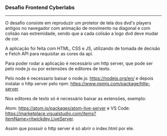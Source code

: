 ### Desafio Frontend Cyberlabs

---
O desafio consiste em reproduzir um protetor de tela  dos dvd's players antigos no navegador com animação de movimento na diagonal e com colisão nas extremidade, sendo que a cada colisão a logo dvd deve mudar de cor.

A aplicação foi feita com HTML, CSS e JS, utilizando de tomada de decisão e Fetch API para requisitar as cores da api.

Para poder rodar a aplicação é necessário um http server, que pode ser pelo node.js ou por extensões de editores de texto.

Pelo node é necessario baixar o node.js: https://nodejs.org/en/ e depois instalar o http server pelo npm:  https://www.npmjs.com/package/http-server.

Nos editores de texto só é necessário baixar as extensões, exemplo: 

Atom: https://atom.io/packages/atom-live-server e VS Code: https://marketplace.visualstudio.com/items?itemName=ritwickdey.LiveServer.

Assim que possuir o http server é só abrir o index.html por ele.
